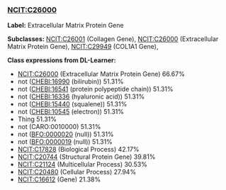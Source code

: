 
### [NCIT:C26000](http://purl.obolibrary.org/obo/NCIT_C26000)
**Label:** Extracellular Matrix Protein Gene

**Subclasses:** [NCIT:C26001](http://purl.obolibrary.org/obo/NCIT_C26001) (Collagen Gene), [NCIT:C26000](http://purl.obolibrary.org/obo/NCIT_C26000) (Extracellular Matrix Protein Gene), [NCIT:C29949](http://purl.obolibrary.org/obo/NCIT_C29949) (COL1A1 Gene), 

**Class expressions from DL-Learner:**

- [NCIT:C26000](http://purl.obolibrary.org/obo/NCIT_C26000) (Extracellular Matrix Protein Gene) 66.67%
- not ([CHEBI:16990](http://purl.obolibrary.org/obo/CHEBI_16990) (bilirubin)) 51.31%
- not ([CHEBI:16541](http://purl.obolibrary.org/obo/CHEBI_16541) (protein polypeptide chain)) 51.31%
- not ([CHEBI:16336](http://purl.obolibrary.org/obo/CHEBI_16336) (hyaluronic acid)) 51.31%
- not ([CHEBI:15440](http://purl.obolibrary.org/obo/CHEBI_15440) (squalene)) 51.31%
- not ([CHEBI:10545](http://purl.obolibrary.org/obo/CHEBI_10545) (electron)) 51.31%
- Thing 51.31%
- not (CARO:0010000) 51.31%
- not ([BFO:0000020](http://purl.obolibrary.org/obo/BFO_0000020) (null)) 51.31%
- not ([BFO:0000019](http://purl.obolibrary.org/obo/BFO_0000019) (null)) 51.31%
- [NCIT:C17828](http://purl.obolibrary.org/obo/NCIT_C17828) (Biological Process) 42.17%
- [NCIT:C20744](http://purl.obolibrary.org/obo/NCIT_C20744) (Structural Protein Gene) 39.81%
- [NCIT:C21124](http://purl.obolibrary.org/obo/NCIT_C21124) (Multicellular Process) 30.53%
- [NCIT:C20480](http://purl.obolibrary.org/obo/NCIT_C20480) (Cellular Process) 27.94%
- [NCIT:C16612](http://purl.obolibrary.org/obo/NCIT_C16612) (Gene) 21.38%


